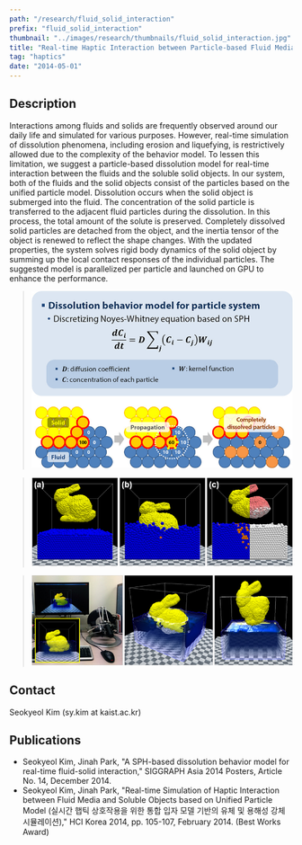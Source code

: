 ```yaml
---
path: "/research/fluid_solid_interaction"
prefix: "fluid_solid_interaction"
thumbnail: "../images/research/thumbnails/fluid_solid_interaction.jpg"
title: "Real-time Haptic Interaction between Particle-based Fluid Media and Soluble Solid Objects"
tag: "haptics"
date: "2014-05-01"
---
```


## Description

Interactions among fluids and solids are frequently observed around our daily life and simulated for various purposes. However, real-time simulation of dissolution phenomena, including erosion and liquefying, is restrictively allowed due to the complexity of the behavior model. To lessen this limitation, we suggest a particle-based dissolution model for real-time interaction between the fluids and the soluble solid objects. In our system, both of the fluids and the solid objects consist of the particles based on the unified particle model. Dissolution occurs when the solid object is submerged into the fluid. The concentration of the solid particle is transferred to the adjacent fluid particles during the dissolution. In this process, the total amount of the solute is preserved. Completely dissolved solid particles are detached from the object, and the inertia tensor of the object is renewed to reflect the shape changes. With the updated properties, the system solves rigid body dynamics of the solid object by summing up the local contact responses of the individual particles. The suggested model is parallelized per particle and launched on GPU to enhance the performance.

> ![Figure 1. Updating the inertia tensor to reflect the shape changes](../images/research/fluid_solid_interaction/img1.jpg)

> ![Figure 2. (a) Initial state of the simulation. (b) Interaction between the fluid and the solid object. (c) Partially dissolved solid object after the interaction. Orange-colored particles are those that are detached from the solid object. Right half of the figure shows the residual concentration of the solid.](../images/research/fluid_solid_interaction/img2.jpg)

> ![Figure 3. Device setup for the simulation (left) and snapshots with the screen space fluid rendering (middle and right). The user can interact with the fluid and receive the force feedback through a haptic device.](../images/research/fluid_solid_interaction/img3.jpg)

## Contact

Seokyeol Kim (sy.kim at kaist.ac.kr)

## Publications

- Seokyeol Kim, Jinah Park, "A SPH-based dissolution behavior model for real-time fluid-solid interaction," SIGGRAPH Asia 2014 Posters, Article No. 14, December 2014.
- Seokyeol Kim, Jinah Park, "Real-time Simulation of Haptic Interaction between Fluid Media and Soluble Objects based on Unified Particle Model (실시간 햅틱 상호작용을 위한 통합 입자 모델 기반의 유체 및 용해성 강체 시뮬레이션)," HCI Korea 2014, pp. 105-107, February 2014. (Best Works Award)